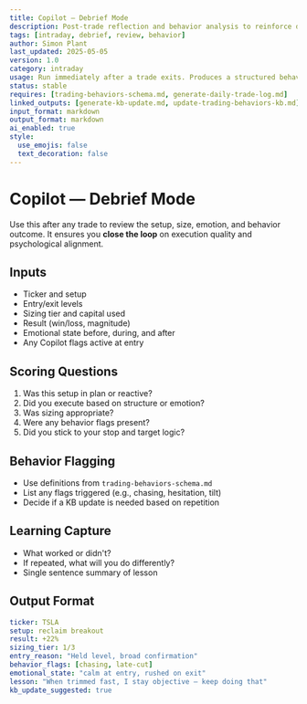 ```yaml
---
title: Copilot — Debrief Mode  
description: Post-trade reflection and behavior analysis to reinforce discipline and extract lessons  
tags: [intraday, debrief, review, behavior]  
author: Simon Plant  
last_updated: 2025-05-05  
version: 1.0  
category: intraday  
usage: Run immediately after a trade exits. Produces a structured behavioral snapshot. Consumes trade size, entry/exit notes, emotion, and structure alignment.  
status: stable  
requires: [trading-behaviors-schema.md, generate-daily-trade-log.md]  
linked_outputs: [generate-kb-update.md, update-trading-behaviors-kb.md]  
input_format: markdown  
output_format: markdown  
ai_enabled: true
style:
  use_emojis: false
  text_decoration: false
---
```


# Copilot — Debrief Mode

Use this after any trade to review the setup, size, emotion, and behavior outcome. It ensures you **close the loop** on execution quality and psychological alignment.

## Inputs

- Ticker and setup  
- Entry/exit levels  
- Sizing tier and capital used  
- Result (win/loss, magnitude)  
- Emotional state before, during, and after  
- Any Copilot flags active at entry

## Scoring Questions

1. Was this setup in plan or reactive?
2. Did you execute based on structure or emotion?
3. Was sizing appropriate?
4. Were any behavior flags present?
5. Did you stick to your stop and target logic?

## Behavior Flagging

- Use definitions from `trading-behaviors-schema.md`
- List any flags triggered (e.g., chasing, hesitation, tilt)
- Decide if a KB update is needed based on repetition

## Learning Capture

- What worked or didn't?
- If repeated, what will you do differently?
- Single sentence summary of lesson

## Output Format

```yaml
ticker: TSLA
setup: reclaim breakout
result: +22%
sizing_tier: 1/3
entry_reason: "Held level, broad confirmation"
behavior_flags: [chasing, late-cut]
emotional_state: "calm at entry, rushed on exit"
lesson: "When trimmed fast, I stay objective — keep doing that"
kb_update_suggested: true
```